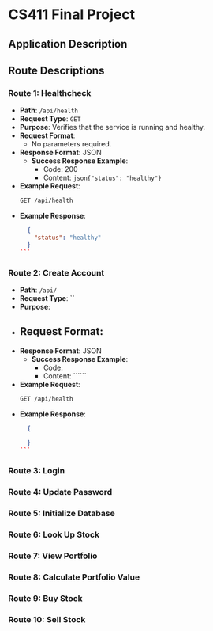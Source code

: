 # CS411 Final Project

## Application Description


## Route Descriptions

### Route 1: Healthcheck
- **Path**: `/api/health`
- **Request Type**: `GET`
- **Purpose**: Verifies that the service is running and healthy.
- **Request Format**:
  - No parameters required.
- **Response Format**: JSON
  - **Success Response Example**:
    - Code: 200
    - Content: ```json{"status": "healthy"}```
- **Example Request**:
  ```bash
  GET /api/health
- **Example Response**:
  ````json
    {
      "status": "healthy"
    }
  ```
  
### Route 2: Create Account
- **Path**: `/api/`
- **Request Type**: ``
- **Purpose**: 
- **Request Format**:
  - 
- **Response Format**: JSON
  - **Success Response Example**:
    - Code: 
    - Content: ``````
- **Example Request**:
  ```bash
  GET /api/health
- **Example Response**:
  ````json
    {
      
    }
  ```


### Route 3: Login



### Route 4: Update Password



### Route 5: Initialize Database



### Route 6: Look Up Stock



### Route 7: View Portfolio



### Route 8: Calculate Portfolio Value



### Route 9: Buy Stock



### Route 10: Sell Stock
